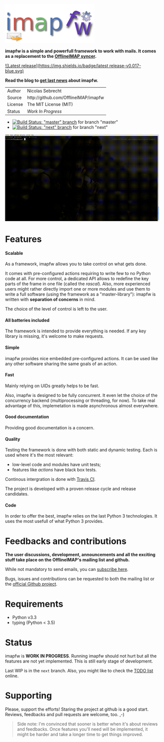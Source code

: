 
[![imapfw](logo.png)](https://github.com/OfflineIMAP/imapfw)

**imapfw is a simple and powerfull framework to work with mails. It
comes as a replacement to the [OfflineIMAP syncer][offlineimap].**

[![Latest release](https://img.shields.io/badge/latest release-v0.017-blue.svg)](https://github.com/OfflineIMAP/imapfw/releases)

**Read the blog to [get last news][blog] about imapfw.**


<!-- Markdown sucks for tables without headers. -->

<table>
  <tr>
    <td> Author </td>
    <td> Nicolas Sebrecht </td>
  </tr>
  <tr>
    <td> Source </td>
    <td> http://github.com/OfflineIMAP/imapfw </td>
  </tr>
  <tr>
    <td> License </td>
    <td> The MIT License (MIT) </td>
  </tr>
  <tr>
    <td> Status </td>
    <td> <i> Work In Progress </i> </td>
  </tr>
</table>


* [![Build Status: "master" branch](https://travis-ci.org/OfflineIMAP/imapfw.svg?branch=master)](https://travis-ci.org/OfflineIMAP/imapfw) for branch "master"
* [![Build Status: "next" branch](https://travis-ci.org/OfflineIMAP/imapfw.svg?branch=next)](https://travis-ci.org/OfflineIMAP/imapfw) for branch "next"


![demo](https://raw.githubusercontent.com/OfflineIMAP/imapfw.github.io/master/images/imapfw.gif)


# Features

#### Scalable

As a framework, imapfw allows you to take control on what gets done.

It comes with pre-configured actions requiring to write few to no Python code at
all. For more control, a dedicated API allows to redefine the key parts of the
frame in one file (called the *rascal*). Also, more experienced users might
rather directly import one or more modules and use them to write a full software
(using the framework as a "master-library"): imapfw is written with **separation
of concerns** in mind.

The choice of the level of control is left to the user.

#### All batteries included

The framework is intended to provide everything is needed. If any key library is
missing, it's welcome to make requests.

#### Simple

imapfw provides nice embedded pre-configured actions. It can be used like any
other software sharing the same goals of an action.

#### Fast

Mainly relying on UIDs greatly helps to be fast.

Also, imapfw is designed to be fully concurrent. It even let the choice of the
concurrency backend (multiprocessing or threading, for now). To take real
advantage of this, implemetation is made asynchronous almost everywhere.

#### Good documentation

Providing good documentation is a concern.

#### Quality

Testing the framework is done with both static and dynamic testing. Each is used
where it's the most relevant:
- low-level code and modules have unit tests;
- features like *actions* have black box tests.

Continous intergration is done with [Travis CI](https://travis-ci.org/OfflineIMAP/imapfw).

The project is developed with a proven release cycle and release candidates.

#### Code

In order to offer the best, imapfw relies on the last Python 3 technologies. It
uses the most usefull of what Python 3 provides.


# Feedbacks and contributions

**The user discussions, development, announcements and all the exciting stuff
take place on the OfflineIMAP's mailing list and github.**

While not mandatory to send emails, you can [subscribe here][subscribe].

Bugs, issues and contributions can be requested to both the mailing list or the
[official Github project][imapfw].


# Requirements

* Python v3.3
* typing (Python < 3.5)

# Status

imapfw is **WORK IN PROGRESS**. Running imapfw should not hurt but all the
features are not yet implemented. This is still early stage of development.

Last WIP is in the `next` branch. Also, you might like to check the [TODO
list](https://gist.github.com/nicolas33/003f1b7184c7dfb26192) online.


# Supporting

Please, support the efforts! Staring the project at github is a good start.
Reviews, feedbacks and pull requests are welcome, too. ,-)

> Side note: I'm convinced that sooner is better when it's about reviews and
> feedbacks. Once features you'll need will be implemented, it might be harder
> and take a longer time to get things improved.


[subscribe]: http://lists.alioth.debian.org/mailman/listinfo/offlineimap-project
[offlineimap]: https://github.com/OfflineIMAP/offlineimap
[imapfw]: https://github.com/OfflineIMAP/imapfw
[blog]: http://offlineimap.org/posts.html

